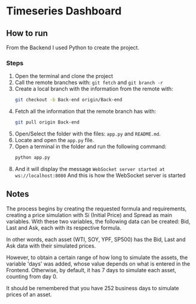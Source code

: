 # Timeseries Dashboard

## How to run

From the Backend I used Python to create the project.

### Steps

1. Open the terminal and clone the project
2. Call the remote branches with: `git fetch` and `git branch -r`
3. Create a local branch with the information from the remote with: 
   ```bash
   git checkout -b Back-end origin/Back-end 
4. Fetch all the information that the remote branch has with: 
   ```bash
   git pull origin Back-end
5. Open/Select the folder with the files: `app.py` and `README.md`.
6. Locate and open the `app.py` file.
7. Open a terminal in the folder and run the following command: 
   ```bash
   python app.py

8. And it will display the message `WebSocket server started at ws://localhost:8080`
And this is how the WebSocket server is started

## Notes

The process begins by creating the requested formula and requirements, creating a price simulation with Si (Initial Price) and Spread as main variables. With these two variables, the following data can be created: Bid, Last and Ask, each with its respective formula.

In other words, each asset (WTI, SOY, YPF, SP500) has the Bid, Last and Ask data with their simulated prices.

However, to obtain a certain range of how long to simulate the assets, the variable 'days' was added, whose value depends on what is entered in the Frontend. Otherwise, by default, it has 7 days to simulate each asset, counting from day 0.

It should be remembered that you have 252 business days to simulate prices of an asset.